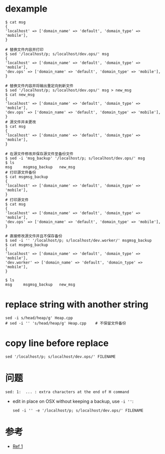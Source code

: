 # dexample

```shell
$ cat msg
{
'localhost' => ['domain_name' => 'default', 'domain_type' => 'mobile'],
}

# 替换文件内容并打印
$ sed '/localhost/p; s/localhost/dev.ops/' msg
{
'localhost' => ['domain_name' => 'default', 'domain_type' => 'mobile'],
'dev.ops' => ['domain_name' => 'default', 'domain_type' => 'mobile'],
}

# 替换文件内容并将输出重定向到新文件
$ sed '/localhost/p; s/localhost/dev.ops/' msg > new_msg
$ cat new_msg
{
'localhost' => ['domain_name' => 'default', 'domain_type' => 'mobile'],
'dev.ops' => ['domain_name' => 'default', 'domain_type' => 'mobile'],
}
# 源文件并未更改
$ cat msg
{
'localhost' => ['domain_name' => 'default', 'domain_type' => 'mobile'],
}

# 在源文件修改并保存源文件至备份文件
$ sed -i 'msg_backup' '/localhost/p; s/localhost/dev.ops/' msg
$ ls
msg		msgmsg_backup	new_msg
# 打印源文件备份
$ cat msgmsg_backup
{
'localhost' => ['domain_name' => 'default', 'domain_type' => 'mobile'],
}
# 打印源文件
$ cat msg
{
'localhost' => ['domain_name' => 'default', 'domain_type' => 'mobile'],
'dev.ops' => ['domain_name' => 'default', 'domain_type' => 'mobile'],
}

# 直接修改源文件并且不保存备份
$ sed -i '' '/localhost/p; s/localhost/dev.worker/' msgmsg_backup
$ cat msgmsg_backup
{
'localhost' => ['domain_name' => 'default', 'domain_type' => 'mobile'],
'dev.worker' => ['domain_name' => 'default', 'domain_type' => 'mobile'],
}

$ ls
msg		msgmsg_backup	new_msg
```

# replace string with another string

```shell
sed -i s/head/heap/g' Heap.cpp
# sed -i '' 's/head/heap/g' Heap.cpp	# 不保留文件备份
```

# copy line before replace

```shell
sed '/localhost/p; s/localhost/dev.ops/' FILENAME
```

# 问题

`sed: 1:  ... : extra characters at the end of H command`

- edit in place on OSX without keeping a backup, use `-i ''`:

  ```shell
  sed -i '' -e '/localhost/p; s/localhost/dev.ops/' FILENAME
  ```

# **参考**

- [Ref 1](https://unix.stackexchange.com/questions/112023/how-can-i-replace-a-string-in-a-files)
